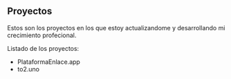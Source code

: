 ## Proyectos
Estos son los proyectos en los que estoy actualizandome y desarrollando mi crecimiento profecional.

Listado de los proyectos:
- PlataformaEnlace.app
- to2.uno
